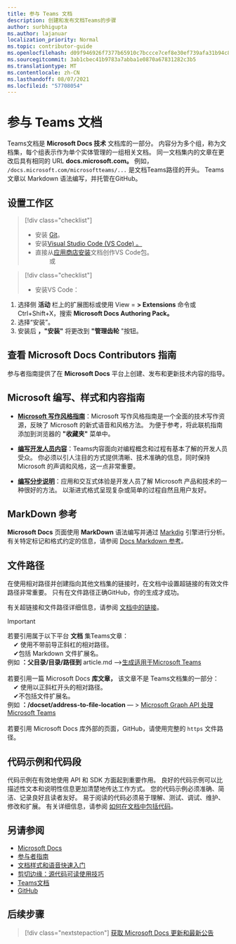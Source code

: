 ```yaml
---
title: 参与 Teams 文档
description: 创建和发布文档Teams的步骤
author: surbhigupta
ms.author: lajanuar
localization_priority: Normal
ms.topic: contributor-guide
ms.openlocfilehash: d09f946926f7377b65910c7bccce7cef8e30ef739afa31b94c83354cffbd7c27
ms.sourcegitcommit: 3ab1cbec41b9783a7abba1e0870a67831282c3b5
ms.translationtype: MT
ms.contentlocale: zh-CN
ms.lasthandoff: 08/07/2021
ms.locfileid: "57708054"
---
```

# <a name="contribute-to-teams-documentation"></a>参与 Teams 文档

Teams文档是 **Microsoft Docs 技术** 文档库的一部分。 内容分为多个组，称为文档集，每个组表示作为单个实体管理的一组相关文档。 同一文档集内的文章在更改后具有相同的 URL **docs.microsoft.com。** 例如， `/docs.microsoft.com/microsoftteams/...` 是文档Teams路径的开头。 Teams文章以 Markdown 语法编写，并托管在GitHub。

## <a name="set-up-your-workspace"></a>设置工作区

> [!div class="checklist"]
>
> * 安装 [Git](https://git-scm.com/book/en/v2/Getting-Started-Installing-Git)。
> * 安装[Visual Studio Code (VS Code) 。](https://code.visualstudio.com/)
> * 直接从[应用商店安装](https://marketplace.visualstudio.com/items?itemName=docsmsft.docs-authoring-pack)文档创作VS Code包。
<br>&emsp;&emsp; 或

> [!div class="checklist"]
>
> * 安装VS Code：

   1. 选择侧 **活动** 栏上的扩展图标或使用 View = **> Extensions** 命令或 Ctrl+Shift+X，搜索 **Microsoft Docs Authoring Pack。**
   1. 选择“安装”。
   1. 安装后 **，"安装"** 将更改到 **"管理齿轮** "按钮。

## <a name="review-the-microsoft-docs-contributors-guide"></a>查看 Microsoft Docs Contributors 指南

参与者指南提供了在 **Microsoft Docs** 平台上创建、发布和更新技术内容的指导。 

## <a name="microsoft-writing-style-and-content-guides"></a>Microsoft 编写、样式和内容指南

* **[Microsoft 写作风格指南](/style-guide/welcome)**：Microsoft 写作风格指南是一个全面的技术写作资源，反映了 Microsoft 的新式语音和风格方法。 为便于参考，将此联机指南添加到浏览器的 **"收藏夹"** 菜单中。

* **[编写开发人员内容](/style-guide/developer-content/)**：Teams内容面向对编程概念和过程有基本了解的开发人员受众。 你必须以引人注目的方式提供清晰、技术准确的信息，同时保持 Microsoft 的声调和风格，这一点非常重要。

* **[编写分步说明](/style-guide/procedures-instructions/writing-step-by-step-instructions)**：应用和交互式体验是开发人员了解 Microsoft 产品和技术的一种很好的方法。 以渐进式格式呈现复杂或简单的过程自然且用户友好。

## <a name="markdown-reference"></a>MarkDown 参考

**Microsoft Docs** 页面使用 **MarkDown** 语法编写并通过 [Markdig](https://github.com/lunet-io/markdig) 引擎进行分析。 有关特定标记和格式约定的信息，请参阅 [Docs Markdown 参考](/contribute/markdown-reference)。

## <a name="file-paths"></a>文件路径

在使用相对路径并创建指向其他文档集的链接时，在文档中设置超链接的有效文件路径非常重要。 只有在文件路径正确GitHub，你的生成才成功。
 
有关超链接和文件路径详细信息，请参阅 [文档中的链接](/contribute/how-to-write-links)。

> [!IMPORTANT]
> 若要引用属于以下平台 **文档** 集Teams文章：<br>
> &emsp;&#x2714; 使用不带前导正斜杠的相对路径。<br>
> &emsp;&#x2714;包括 Markdown 文件扩展名。<br>
>例如 **：父目录/目录/路径到** article.md —>[生成适用于Microsoft Teams](../concepts/building-an-app.md) <br><br>
> 若要引用一篇 Microsoft Docs **库文章，** 该文章不是 Teams文档集的一部分：<br>
> &emsp;&#x2714; 使用以正斜杠开头的相对路径。<br>
> &emsp;&#x2714;不包括文件扩展名。 <br> 例如 **：/docset/address-to-file-location** — > [Microsoft Graph API 处理Microsoft Teams](/graph/api/resources/teams-api-overview)<br><br>
> 若要引用 Microsoft Docs 库外部的页面，GitHub，请使用完整的 `https` 文件路径。<br>

## <a name="code-samples-and-snippets"></a>代码示例和代码段

代码示例在有效地使用 API 和 SDK 方面起到重要作用。 良好的代码示例可以比描述性文本和说明性信息更加清楚地传达工作方式。 您的代码示例必须准确、简洁、记录良好且读者友好。 易于阅读的代码必须易于理解、测试、调试、维护、修改和扩展。 有关详细信息，请参阅 [如何在文档中包括代码](/contribute/code-in-docs)。

## <a name="see-also"></a>另请参阅

* [Microsoft Docs](/)
* [参与者指南](/contribute)
* [文档样式和语音快速入门](/contribute/style-quick-start)
* [剪切边缘：源代码可读使用技巧](/archive/msdn-magazine/2014/october/cutting-edge-source-code-readability-tips)
* [Teams文档](/microsoftteams/platform/overview)
* [GitHub](https://github.com/MicrosoftDocs/msteams-docs/tree/master/msteams-platform)


## <a name="next-step"></a>后续步骤

> [!div class="nextstepaction"]
> [获取 Microsoft Docs 更新和最新公告](/teamblog)
